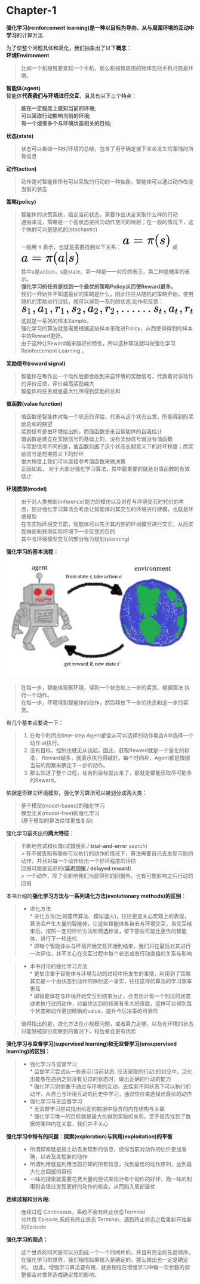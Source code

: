 # Chapter-1
**强化学习(reinforcement learning)**是一种**以目标为导向、从与周围环境的互动中学习**的计算方法.  
   
为了使整个问题具体和简化，我们抽象出了以下**概念**：  
**环境Environment**  
> 比如一个机械臂要拿起一个手机，那么机械臂周围的物体包括手机可能是环境。  
  
**智能体(agent)**  
智能体**代表我们与环境进行交互**，且具有以下三个特点：  
> **能在一定程度上感知当前的环境;**  
**可以采取行动影响当前的环境;**  
**有一个或者多个与环境状态相关的目标;**  
  
**状态(state)**  
> 状态可以看做一种对环境的总结，包含了用于确定接下来会发生的事情的所有信息  
  
**动作(action)**  
> 动作是对智能体所有可以采取的行动的一种抽象，智能体可以通过动作改变当前的状态  
  
**策略(policy)**  
> 智能体的决策系统，给定当前状态，需要作出决定采取什么样的行动  
通俗来说，策略是一个由状态空间向动作空间的映射；在一般的情况下，这个映射可以是随机的(stochastic)  
  一般用 π 表示，也就是需要找到以下关系： ![1](https://github.com/HTL2018/reinforcement_learning/blob/master/reinforcement_learning_an_introduction/image/Chapter_1/1.svg) 或![2](https://github.com/HTL2018/reinforcement_learning/blob/master/reinforcement_learning_an_introduction/image/Chapter_1/2.svg)   
其中a是action，s是state。第一种是一一对应的表示，第二种是概率的表示。  
**强化学习的任务是找到一个最优的策略Policy从而使Reward最多。**  
我们一开始并不知道最优的策略是什么，因此往往从随机的策略开始，使用随机的策略进行试验，就可以得到一系列的状态,动作和反馈： ![3](https://github.com/HTL2018/reinforcement_learning/blob/master/reinforcement_learning_an_introduction/image/Chapter_1/3.svg)   
这就是一系列的样本Sample。  
强化学习的算法就是需要根据这些样本来改进Policy，从而使得得到的样本中的Reward更好。  
由于这种让Reward越来越好的特性，所以这种算法就叫做强化学习Reinforcement
Learning 。  
   
**奖励信号(reward signal)**  
> 智能体在每作出一个动作后都会收到来自环境的奖励信号，代表着对该动作的评价反馈，评价越高奖励越大  
智能体的任务就是最大化所得到奖励的总和  
  
**值函数(value function)**  
>值函数是智能体对每一个状态的评估，代表从这个状态出发，所能得到的奖励总和的期望  
奖励信号是由环境给出的，而值函数是来自智能体的自我估计  
值函数是建立在奖励信号的基础上的，没有奖励信号就没有值函数  
与奖励信号不同的是，值函数刻画了这个状态长期意义下的好坏程度；而奖励信号是短期意义下的好坏  
很大程度上我们可以直接参考值函数来做决策  
正因如此， 对于大部分强化学习算法，其中最重要的就是对值函数的有效估计  
   
**环境模型(model)**  
> 出于对人类推断(inference)能力的模仿以及对在与环境交互时代价的考虑，部分强化学习算法会考虑让智能体对其交互的环境进行建模，也就是环境模型  
在与实际环境交互前，智能体可以先于其内部的环境模型进行交互，从而实现推断和预测实际环境下一步反馈的目的  
其中与环境模型交互的部分称为规划(planning)  
  
**强化学习的基本流程：**  
![0](https://github.com/HTL2018/reinforcement_learning/blob/master/reinforcement_learning_an_introduction/image/Chapter_1/0.jpg)   
> 在每一步，智能体观察环境，得到一个状态和上一步的奖赏。根据算法 执行一个动作。  
在每一步，环境得到智能体的动作，然后释放下一步的状态和这一步的奖赏。  
  
  有几个基本点要说一下：  
> 1. 在每个时间点time-step Agent都会从可以选择的动作集合A中选择一个动作 at执行。  
> 2. 没有目标，控制也就无从谈起，因此，获取Reward就是一个量化的标准， Reward越多，就表示执行得越好。每个时间片，Agent都是根据当前的观察来确定下一步的动作。  
> 3. 那么知道了整个过程，任务的目标就出来了，那就是要能获取尽可能多的Reward。  
   
依据是否建立环境模型，强化学习算法可以被划分成两大类：  
> 基于模型(model-based)的强化学习  
模型无关(model-free)的强化学习  
(基于模型的算法往往更加复杂)  
  
强化学习最突出的**两大特征**：  
> 不断地尝试和纠错(试错搜索 / **trial-and-erro**r search)  
	> 在不被告知有哪些可以执行的动作的情况下，算法需要自己去发现可能的动作，并且对每一个动作给出一个好坏程度的评估  
> 回报可能是延迟的(**延迟回报 / delayed reward**)  
	> 一个动作，除了会影响我们当前得到的回报外，也有可能影响之后行动的回报  

本书介绍的**强化学习方法与一系列进化方法(evolutionary methods)的区别**：  
> * 进化方法  
	* 进化方法(比如遗传算法、模拟退火)，往往更加关心宏观上的表现，算法会产生大量的智能体，让这些智能体各自去与环境交互，当交互结束后，按照一定的评价方法和筛选标准，留下那些可能比更优的智能体，进行下一轮迭代  
	* 即每个智能体从与环境开始交互开始到结束，我们只在最后对其进行一次评估，并不关心在交互过程中每个状态或者行动直接的关系与影响  
  
> * 本书讨论的强化学习方法  
	* 更加注重于智能体与环境互动的过程中所发生的事情，利用到了策略其实是一个由状态到动作的映射这一事实，往往这样的算法的学习效率更高  
	* 即智能体在与环境开始交互到结束为止，会去估计每一个到过的状态或者执行过的动作，对最终达到的结果有多大的贡献，这样可以得到每个状态和动作更加精确的value，提升今后决策的可靠性  
   
> 值得指出的是，进化方法在小规模问题，或者算力足够，以及在环境的状态只能够被部分观察到的情况下，较后者会更有优势  
  
**强化学习与监督学习(supervised learning)和无监督学习(unsupervised learning)的区别：**  
> * 强化学习与监督学习  
	* 监督学习尝试从一些表示(当前状态, 应该采取的行动)的对应中，泛化出能够在遇到之前没有见过的状态时，做出正确的行动的能力  
	* 强化学习则侧重于通过与环境的互动，去探索不同状态下可以执行的动作，从自己与环境互动的历史中学习，通过估价来选择出最优的动作  
> * 强化学习与无监督学习  
	* 无监督学习尝试找出给定的数据中隐含的内在结构与关联  
	* 强化学习唯一的目标就是最大化得到奖励的总和，至于是否找到了数据的某种内在关联，我们并不关心  
	  
**强化学习中特有的问题：探索(exploration)与利用(exploitation)的平衡**  
> * 所谓探索就是指主动去发现新的信息，使得当前对动作的估价更加准确，以去及发现新的动作  
> * 所谓利用就是利用当前已知的所有信息，找到最佳的动作序列，达到最大化总回报的目标  
> * 一味的探索就需要花费大量的尝试来估计每个动作的好坏，而一味的利用则会错过发现更好的动作的机会，从而陷入局部最优  
  
**连续过程和分片段:**
> 连续过程 Continuous，系统不会有终止状态Terminal  
分片段 Episode,系统有终止状态 Terminal，遇到终止状态之后重新开始新的Episode   
  
**强化学习的观点：**  
> 这个世界的时间是可以分割成一个一个时间片的，并且有完全的先后顺序。  
> 在强化学习的世界，我们相信如果输入是确定的，那么输出也一定是确定的。 因此，增强学习算法要有用，就是相信在增强学习中每一次参数的调整都会对世界造成确定性的影响。  
